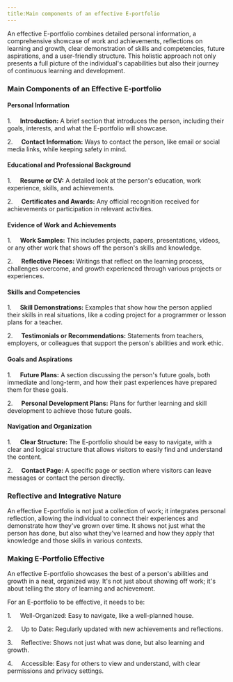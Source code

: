 ```yaml
---
title:Main components of an effective E-portfolio
---
```


An effective E-portfolio combines detailed personal information, a comprehensive showcase of work and achievements, reflections on learning and growth, clear demonstration of skills and competencies, future aspirations, and a user-friendly structure. This holistic approach not only presents a full picture of the individual's capabilities but also their journey of continuous learning and development.

### Main Components of an Effective E-portfolio

#### Personal Information

1.     **Introduction:** A brief section that introduces the person, including their goals, interests, and what the E-portfolio will showcase.

2.     **Contact Information:** Ways to contact the person, like email or social media links, while keeping safety in mind.

#### Educational and Professional Background

1.     **Resume or CV:** A detailed look at the person's education, work experience, skills, and achievements.

2.     **Certificates and Awards:** Any official recognition received for achievements or participation in relevant activities.

#### Evidence of Work and Achievements

1.     **Work Samples:** This includes projects, papers, presentations, videos, or any other work that shows off the person's skills and knowledge.

2.     **Reflective Pieces:** Writings that reflect on the learning process, challenges overcome, and growth experienced through various projects or experiences.

#### Skills and Competencies

1.     **Skill Demonstrations:** Examples that show how the person applied their skills in real situations, like a coding project for a programmer or lesson plans for a teacher.

2.     **Testimonials or Recommendations:** Statements from teachers, employers, or colleagues that support the person's abilities and work ethic.

#### Goals and Aspirations

1.     **Future Plans:** A section discussing the person's future goals, both immediate and long-term, and how their past experiences have prepared them for these goals.

2.     **Personal Development Plans:** Plans for further learning and skill development to achieve those future goals.

#### Navigation and Organization

1.     **Clear Structure:** The E-portfolio should be easy to navigate, with a clear and logical structure that allows visitors to easily find and understand the content.

2.     **Contact Page:** A specific page or section where visitors can leave messages or contact the person directly.

### Reflective and Integrative Nature

An effective E-portfolio is not just a collection of work; it integrates personal reflection, allowing the individual to connect their experiences and demonstrate how they've grown over time. It shows not just what the person has done, but also what they've learned and how they apply that knowledge and those skills in various contexts.

### Making E-Portfolio Effective

An effective E-portfolio showcases the best of a person's abilities and growth in a neat, organized way. It's not just about showing off work; it's about telling the story of learning and achievement.

For an E-portfolio to be effective, it needs to be:

1.     Well-Organized: Easy to navigate, like a well-planned house.

2.     Up to Date: Regularly updated with new achievements and reflections.

3.     Reflective: Shows not just what was done, but also learning and growth.

4.     Accessible: Easy for others to view and understand, with clear permissions and privacy settings.
